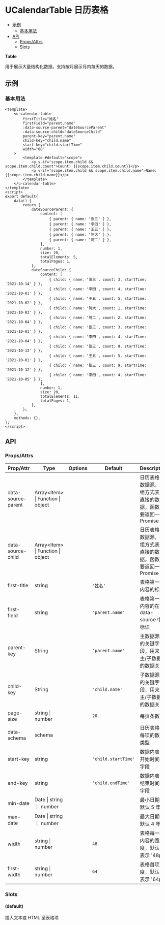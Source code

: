 <!-- 该 README.md 根据 api.yaml 和 docs/*.md 自动生成，为了方便在 GitHub 和 NPM 上查阅。如需修改，请查看源文件 -->

# UCalendarTable 日历表格

- [示例](#示例)
    - [基本用法](#基本用法)
- [API]()
    - [Props/Attrs](#propsattrs)
    - [Slots](#slots)

**Table**

用于展示大量结构化数据。支持按月展示月内每天的数据。

## 示例
### 基本用法

```vue
<template>
    <u-calendar-table
        firstTitle="姓名"
        firstField="parent.name"
        :data-source-parent="dateSourceParent"
        :data-source-child="dateSourceChild"
        parent-key="parent.name"
        child-key="child.name"
        start-key="child.startTime"
        width="88"
    >
        <template #default="scope">
            <p v-if="scope.item.child && scope.item.child.count">Count: {{scope.item.child.count}}</p>
            <p v-if="scope.item.child && scope.item.child.name">Name: {{scope.item.child.name}}</p>
        </template>
    </u-calendar-table>
</template>
<script>
export default{
    data() {
        return {
            dateSourceParent: {
                content: [
                    { parent: { name: '张三' } },
                    { parent: { name: '李四' } },
                    { parent: { name: '王五' } },
                    { parent: { name: '阿大' } },
                    { parent: { name: '阿二' } },
                ],
                number: 1,
                size: 20,
                totalElements: 5,
                totalPages: 1,
            },
            dateSourceChild: {
                content: [
                    { child: { name: '张三', count: 3, startTime: '2021-10-14' } },
                    { child: { name: '李四', count: 4, startTime: '2021-10-01' } },
                    { child: { name: '王五', count: 5, startTime: '2021-10-02' } },
                    { child: { name: '阿大', count: 1, startTime: '2021-10-03' } },
                    { child: { name: '阿二', count: 2, startTime: '2021-10-04' } },
                    { child: { name: '张三', count: 3, startTime: '2021-10-01' } },
                    { child: { name: '李四', count: 4, startTime: '2021-10-04' } },
                    { child: { name: '张三', count: 8, startTime: '2021-10-13' } },
                    { child: { name: '王五', count: 5, startTime: '2021-10-01' } },
                    { child: { name: '张三', count: 9, startTime: '2021-10-12' } },
                    { child: { name: '李四', count: 4, startTime: '2021-10-05' } },
                ],
                number: 1,
                size: 20,
                totalElements: 11,
                totalPages: 1,
            },
        };
    },
    methods: {},
};
</script>
```

## API
### Props/Attrs

| Prop/Attr | Type | Options | Default | Description |
| --------- | ---- | ------- | ------- | ----------- |
| data-source-parent | Array\<Item\> \| Function \| object |  |  | 日历表格主数据源，数组方式表示直接的数据，函数需要返回一个 Promise |
| data-source-child | Array\<Item\> \| Function \| object |  |  | 日历表格子数据源，数组方式表示直接的数据，函数需要返回一个 Promise |
| first-title | string |  | `'姓名'` | 表格第一项内容的标题 |
| first-field | string |  | `'parent.name'` | 表格第一项内容的在 data-source 中的标识 |
| parent-key | String |  | `'parent.name'` | 主数据源中的关键字段，用来将主/子数据源的数据关联 |
| child-key | String |  | `'child.name'` | 子数据源中的关键字段，用来将主/子数据源的数据关联 |
| page-size | string \| number |  | `20` | 每页条数 |
| data-schema | schema |  |  | 日历表格中每项的数据类型 |
| start-key | string |  | `'child.startTime'` | 数据内表示开始时间的字段 |
| end-key | string |  | `'child.endTime'` | 数据内表示结束时间的字段 |
| min-date | Date \| string ｜ number |  |  | 最小日期，默认 5 年前 |
| max-date | Date \| string ｜ number |  |  | 最大日期，默认 4 年后 |
| width | string \| number |  | `48` | 表格每一项内容的宽度，默认 48 表示 '48px' |
| first-width | string \| number |  | `64` | 表格首项宽度，默认 64 表示 '64px' |

### Slots

#### (default)

插入文本或 HTML 至表格项

